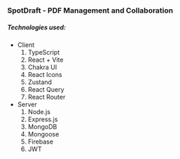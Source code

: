 ### SpotDraft - PDF Management and Collaboration

##### Technologies used:
- Client
	1. TypeScript
	2. React + Vite
	3. Chakra UI
	4. React Icons
	5. Zustand
	6. React Query
	7. React Router
- Server
	1. Node.js
	2. Express.js
	3. MongoDB
	4. Mongoose
	4. Firebase
	5. JWT
